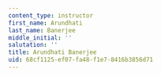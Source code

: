 ```yaml
---
content_type: instructor
first_name: Arundhati
last_name: Banerjee
middle_initial: ''
salutation: ''
title: Arundhati Banerjee
uid: 68cf1125-ef07-fa48-f1e7-8416b3856d71
---
```

